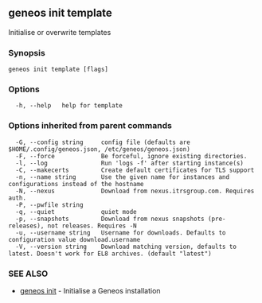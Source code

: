 ## geneos init template

Initialise or overwrite templates

### Synopsis




```
geneos init template [flags]
```

### Options

```
  -h, --help   help for template
```

### Options inherited from parent commands

```
  -G, --config string     config file (defaults are $HOME/.config/geneos.json, /etc/geneos/geneos.json)
  -F, --force             Be forceful, ignore existing directories.
  -l, --log               Run 'logs -f' after starting instance(s)
  -C, --makecerts         Create default certificates for TLS support
  -n, --name string       Use the given name for instances and configurations instead of the hostname
  -N, --nexus             Download from nexus.itrsgroup.com. Requires auth.
  -P, --pwfile string     
  -q, --quiet             quiet mode
  -p, --snapshots         Download from nexus snapshots (pre-releases), not releases. Requires -N
  -u, --username string   Username for downloads. Defaults to configuration value download.username
  -V, --version string    Download matching version, defaults to latest. Doesn't work for EL8 archives. (default "latest")
```

### SEE ALSO

* [geneos init](geneos_init.md)	 - Initialise a Geneos installation

